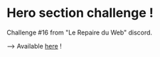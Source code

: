# Hero section challenge !

Challenge #16 from "Le Repaire du Web" discord.

--> Available [here](https://vavart.github.io/defi-hero-section/) !
